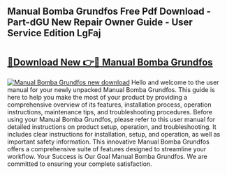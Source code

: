 ## Manual Bomba Grundfos Free Pdf Download - Part-dGU New Repair Owner Guide - User Service Edition LgFaj

# <h2><a href="http://bc34655.oget.top/?id=Manual+Bomba+Grundfos">🔗Download New 👉🔴 Manual Bomba Grundfos</a></h2>

[![Manual Bomba Grundfos new download](https://i.imgur.com/5g1atiW.png)](http://bc34655.oget.top/?id=Manual+Bomba+Grundfos)
Hello and welcome to the user manual for your newly unpacked Manual Bomba Grundfos. This guide is here to help you make the most of your product by providing a comprehensive overview of its features, installation process, operation instructions, maintenance tips, and troubleshooting procedures. Before using your Manual Bomba Grundfos, please refer to this user manual for detailed instructions on product setup, operation, and troubleshooting. It includes clear instructions for installation, setup, and operation, as well as important safety information. This innovative Manual Bomba Grundfos offers a comprehensive suite of features designed to streamline your workflow. Your Success is Our Goal Manual Bomba Grundfos. We are committed to ensuring your complete satisfaction.
